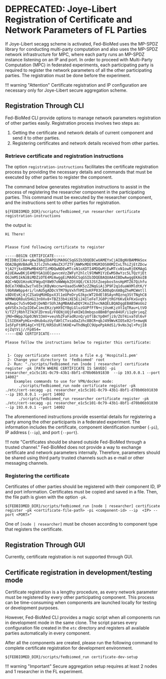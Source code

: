 
# DEPRECATED: Joye-Libert Registration of Certificate and Network Parameters of FL Parties

If Joye-Libert secagg scheme is activated, Fed-BioMed uses the MP-SPDZ library for conducting multi-party computation and also uses the MP-SPDZ network infrastructure for MPC, where each party runs an MP-SPDZ instance listening on an IP and port. In order to proceed with Multi-Party Computation (MPC) in federated experiments, each participating party is required to register the network parameters
of all the other participating parties. The registration must be done before the experiment.

!!! warning "Attention"
    Certificate registration and IP configuration are necessary only for Joye-Libert secure aggregation scheme.


## Registration Through CLI

Fed-BioMed CLI provide options to manage network parameters registration of other parties easily. Registration process
involves two steps as:

1. Getting the certificate and network details of current component and send it to other parties.
2. Registering certificates and network details received from other parties.

### Retrieve certificate and registration instructions

The option `registration-instructions` facilitates the certificate registration process by providing the necessary
details and commands that must be executed by other parties to register the component.

The command below generates registration instructions to assist in the process of registering the researcher
component in the participating parties. This command must be executed by the researcher component, and the instructions sent to other parties for registration.

```shell
${FEDBIOMED_DIR}/scripts/fedbiomed_run researcher certificate registration-instructions
```

the output is:

```
Hi There!


Please find following certificate to register

-----BEGIN CERTIFICATE-----
MIIDBzCCAe+gAwIBAgIDAPQiMA0GCSqGSIb3DQEBCwUAMEYxCjAIBgNVBAMMASox
ODA2BgNVBAoML3Jlc2VhcmNoZXJfZTFjNWMxMDEtMGM3OS00M2IxLThiZjEtZDcw
YjA2YjkxODMwMB4XDTIzMDQwNDEwMTcxN1oXDTI4MDQwMjEwMTcxN1owRjEKMAgG
A1UEAwwBKjE4MDYGA1UECgwvcmVzZWFyY2hlcl9lMWM1YzEwMS0wYzc5LTQzYjEt
OGJmMS1kNzBiMDZiOTE4MzAwggEiMA0GCSqGSIb3DQEBAQUAA4IBDwAwggEKAoIB
AQC+NQU1HzoNJFWguQY8W97oNWWpkZOtXQE/C63JStZoepbos5nsHpMTZ67Qihfu
BdCe7XNBaZwzTxO3xjKByWocnw+UaadSvNK5zZZNqGiAj3P9F2q1duaWXMldtK/Y
l9bRAW6pp4ri/lnAU5gADDcV7M79pVxhfhMI3xKFP03CA0OqQnXABgZheMCWmtll
x8DVEsKj4jCZSaUqMUHDpxX3l1eUPeDryG3kpcWT28dElBSAynRQznq3StTNghC8
NPMWUQR8uU5HG13n9Xv8+TBZ33b4iXE5Ei24IleFeTJG0PjtRGY6KvEkFKxGvqYs
oKAwpc7u5v0QeDjDeNDrSUhJAgMBAAEwDQYJKoZIhvcNAQELBQADggEBAB5WoUo2
q4VSExJoIpIDEwCimcEKz/pHX9IYBgLGluzGUPfFfN+cjUsmKjzXtIqTRau+LtVO
V/TZ7jRbhTZ7A3FZDrmsE/FOENjUQjFeHIW1Ombqso8BmBfgmn84UF/i1q9rieqZ
jMd+0WppJGp0JNV33mV+veuVbZFaFadRznQ/yUflBcYp0Hfji9/ZU74ivaTdl6vF
LlSIEKmPyHGx+dHub4uzUyfAHlCTxsaOaZzhc8BCR+qbJ499WvKIO5x02r5+mwqN
Ie5FpFt8M14gC+YEfE/KRSOsRlhKHE+wThdNqEC9UpePpkHdS1/9vNs3ql+PojI8
ojZqtVij//Fp8S4=
-----END CERTIFICATE-----

Please follow the instructions below to register this certificate:


 1- Copy certificate content into a file e.g 'Hospital1.pem'
 2- Change your directory to 'fedbiomed' root
 2- Run: "./scripts/fedbiomed_run [node | researcher] certificate register -pk [PATH WHERE CERTIFICATE IS SAVED] -pi researcher_e1c5c101-0c79-43b1-8bf1-d70b06b91830  --ip 193.0.0.1 --port 14002"
    Examples commands to use for VPN/docker mode:
      ./scripts/fedbiomed_run node certificate register -pk ./etc/cert-secagg -pi researcher_e1c5c101-0c79-43b1-8bf1-d70b06b91830 --ip 193.0.0.1 --port 14002
      ./scripts/fedbiomed_run researcher certificate register -pk ./etc/cert-secagg -pi researcher_e1c5c101-0c79-43b1-8bf1-d70b06b91830 --ip 193.0.0.1 --port 14002
```

The aforementioned instructions provide essential details for registering a party among the other participants in a
federated experiment. The information includes the certificate, component identification number (`-pi`), IP address
(`--ip`), and port (`--port`).


!!! note "Certificates should be shared outside Fed-BioMed through a trusted channel."
    Fed-BioMed does not provide a way to exchange certificate and network parameters internally. Therefore, parameters
    should be shared using third party trusted channels such as e-mail or other messaging channels.

### Registering the certificate

Certificates of other parties should be registered with their component ID, IP and port information. Certificates must
be copied and saved in a file. Then, the file path is given with the option `-pk`.

```shell
${FEDBIOMED_DIR}/scripts/fedbiomed_run [node | researcher] certificate register -pk <certificate-file-path> -pi <component-id> --ip  <IP> --port <PORT>"
```

One of `[node | researcher]` must be chosen according to component type that registers the certificate.

## Registration Through GUI

Currently, certificate registration is not supported through GUI.


## Certificate registration in development/testing mode

Certificate registration is a lengthy procedure, as every network parameter must be registered by every other
participating component. This process can be time-consuming when components are launched locally for
testing or development purposes.

However, Fed-BioMed CLI provides a magic script when all components run in development mode in the same clone. The script parses every configuration
file created in the `etc` directory and registers all available parties automatically in every component.

After all the components are created, please run the following command to complete certificate registration for development
environment.

```shell
${FEDBIOMED_DIR}/scripts/fedbiomed_run certificate-dev-setup
```

!!! warning "Important"
    Secure aggregation setup requires at least 2 nodes and 1 researcher in the FL experiment.
